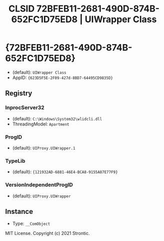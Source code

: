 ﻿---
title: "CLSID 72BFEB11-2681-490D-874B-652FC1D75ED8 | UIWrapper Class"
excerpt: What is COM-Object CLSID 72BFEB11-2681-490D-874B-652FC1D75ED8?
---

# {72BFEB11-2681-490D-874B-652FC1D75ED8}

* (default): `UIWrapper Class`
* AppID: `{623D5F5E-2F09-427d-8BD7-64495CD9835D}`

## Registry


### InprocServer32

* (default): `C:\Windows\System32\wlidcli.dll`
* ThreadingModel: `Apartment`

### ProgID

* (default): `UIProxy.UIWrapper.1`

### TypeLib

* (default): `{121932AD-6881-46E4-BCA8-9155A87E77F9}`

### VersionIndependentProgID

* (default): `UIProxy.UIWrapper`

## Instance

* Type: `__ComObject`

MIT License. Copyright (c) 2021 Strontic.


